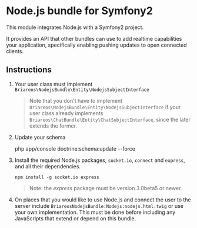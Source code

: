 # Node.js bundle for Symfony2

This module integrates Node.js with a Symfony2 project.

It provides an API that other bundles can use to add realtime capabilities your application, specifically enabling
pushing updates to open connected clients.

## Instructions

1.  Your user class must implement `Briareos\NodejsBundle\Entity\NodejsSubjectInterface`

    >Note that you don't have to implement `Briareos\NodejsBundle\Entity\NodejsSubjectInterface` if your user class already
    implements `Briareos\ChatBundle\Entity\ChatSubjectInterface`, since the later extends the former.

1.  Update your schema

    php app/console doctrine:schema:update --force

1.  Install the required Node.js packages, `socket.io`, `connect` and `express`, and all their dependencies.

        npm install -g socket.io express

    >Note: the *express* package must be version 3.0beta5 or newer.

1.  On places that you would like to use Node.js and connect the user to the server include `BriareosNodejsBundle:Nodejs:nodejs.html.twig`
    or use your own implementation. This must be done before including any JavaScripts that extend or depend on this bundle.